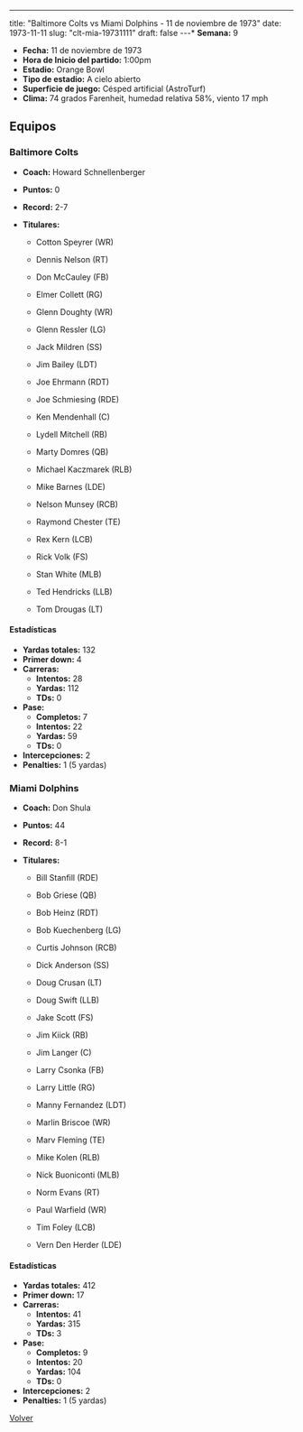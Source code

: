 ---
title: "Baltimore Colts vs Miami Dolphins - 11 de noviembre de 1973"
date: 1973-11-11
slug: "clt-mia-19731111"
draft: false
---* **Semana:** 9
* **Fecha:** 11 de noviembre de 1973
* **Hora de Inicio del partido:** 1:00pm
* **Estadio:** Orange Bowl
* **Tipo de estadio:** A cielo abierto
* **Superficie de juego:** Césped artificial (AstroTurf)
* **Clima:** 74 grados Farenheit, humedad relativa 58%, viento 17 mph

## Equipos


### Baltimore Colts
* **Coach:** Howard Schnellenberger
* **Puntos:** 0
* **Record:** 2-7
* **Titulares:** 

  * Cotton Speyrer (WR) 

  * Dennis Nelson (RT) 

  * Don McCauley (FB) 

  * Elmer Collett (RG) 

  * Glenn Doughty (WR) 

  * Glenn Ressler (LG) 

  * Jack Mildren (SS) 

  * Jim Bailey (LDT) 

  * Joe Ehrmann (RDT) 

  * Joe Schmiesing (RDE) 

  * Ken Mendenhall (C) 

  * Lydell Mitchell (RB) 

  * Marty Domres (QB) 

  * Michael Kaczmarek (RLB) 

  * Mike Barnes (LDE) 

  * Nelson Munsey (RCB) 

  * Raymond Chester (TE) 

  * Rex Kern (LCB) 

  * Rick Volk (FS) 

  * Stan White (MLB) 

  * Ted Hendricks (LLB) 

  * Tom Drougas (LT) 

#### Estadísticas
* **Yardas totales:** 132
* **Primer down:** 4
* **Carreras:**
  * **Intentos:** 28
  * **Yardas:** 112
  * **TDs:** 0
* **Pase:**
  * **Completos:** 7
  * **Intentos:** 22
  * **Yardas:** 59
  * **TDs:** 0
* **Intercepciones:** 2
* **Penalties:** 1 (5 yardas)

### Miami Dolphins
* **Coach:** Don Shula
* **Puntos:** 44
* **Record:** 8-1
* **Titulares:** 

  * Bill Stanfill (RDE) 

  * Bob Griese (QB) 

  * Bob Heinz (RDT) 

  * Bob Kuechenberg (LG) 

  * Curtis Johnson (RCB) 

  * Dick Anderson (SS) 

  * Doug Crusan (LT) 

  * Doug Swift (LLB) 

  * Jake Scott (FS) 

  * Jim Kiick (RB) 

  * Jim Langer (C) 

  * Larry Csonka (FB) 

  * Larry Little (RG) 

  * Manny Fernandez (LDT) 

  * Marlin Briscoe (WR) 

  * Marv Fleming (TE) 

  * Mike Kolen (RLB) 

  * Nick Buoniconti (MLB) 

  * Norm Evans (RT) 

  * Paul Warfield (WR) 

  * Tim Foley (LCB) 

  * Vern Den Herder (LDE) 

#### Estadísticas
* **Yardas totales:** 412
* **Primer down:** 17
* **Carreras:**
  * **Intentos:** 41
  * **Yardas:** 315
  * **TDs:** 3
* **Pase:**
  * **Completos:** 9
  * **Intentos:** 20
  * **Yardas:** 104
  * **TDs:** 0
* **Intercepciones:** 2
* **Penalties:** 1 (5 yardas)


[Volver](/historia/1973)
